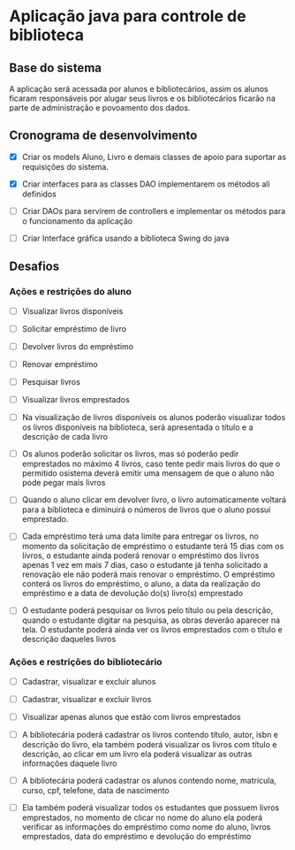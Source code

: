 # Aplicação java para controle de biblioteca

## Base do sistema

A aplicação será acessada por alunos e bibliotecários, assim os alunos ficaram responsáveis por alugar seus livros e os bibliotecários ficarão na parte de administração e povoamento dos dados.

## Cronograma de desenvolvimento

 - [x] Criar os models Aluno, Livro e demais classes de apoio para suportar as requisições do sistema.

- [x] Criar interfaces para as classes DAO implementarem os métodos ali definidos

- [ ] Criar DAOs para servirem de controllers e implementar os métodos para o funcionamento da aplicação

- [ ] Criar Interface gráfica usando a biblioteca Swing do java

## Desafios 

### Ações e restrições do aluno

- [ ] Visualizar livros disponíveis

- [ ] Solicitar empréstimo de livro

- [ ] Devolver livros do empréstimo

- [ ] Renovar empréstimo

- [ ] Pesquisar livros

- [ ] Visualizar livros emprestados

- [ ] Na visualização de livros disponíveis os alunos poderão visualizar todos os
livros disponíveis na biblioteca, será apresentada o título e a descrição de
cada livro

- [ ] Os alunos poderão solicitar os livros, mas só poderão pedir emprestados
no máximo 4 livros, caso tente pedir mais livros do que o permitido osistema deverá emitir uma mensagem de que o aluno não pode pegar
mais livros

- [ ] Quando o aluno clicar em devolver livro, o livro automaticamente voltará
para a biblioteca e diminuirá o números de livros que o aluno possui
emprestado.

- [ ] Cada empréstimo terá uma data limite para entregar os livros, no momento
da solicitação de empréstimo o estudante terá 15 dias com os livros, o
estudante ainda poderá renovar o empréstimo dos livros apenas 1 vez em
mais 7 dias, caso o estudante já tenha solicitado a renovação ele não
poderá mais renovar o empréstimo. O empréstimo conterá os livros do
empréstimo, o aluno, a data da realização do empréstimo e a data de
devolução do(s) livro(s) emprestado

- [ ] O estudante poderá pesquisar os livros pelo título ou pela descrição,
quando o estudante digitar na pesquisa, as obras deverão aparecer na
tela. O estudante poderá ainda ver os livros emprestados com o título e
descrição daqueles livros


### Ações e restrições do bibliotecário

- [ ] Cadastrar, visualizar e excluir alunos

- [ ] Cadastrar, visualizar e excluir livros

- [ ] Visualizar apenas alunos que estão com livros emprestados

- [ ] A bibliotecária poderá cadastrar os livros contendo título, autor, isbn e
descrição do livro, ela também poderá visualizar os livros com título e
descrição, ao clicar em um livro ela poderá visualizar as outras
informações daquele livro

- [ ] A bibliotecária poderá cadastrar os alunos contendo nome, matrícula,
curso, cpf, telefone, data de nascimento

- [ ] Ela também poderá visualizar todos os estudantes que possuem livros
emprestados, no momento de clicar no nome do aluno ela poderá verificar
as informações do empréstimo como nome do aluno, livros emprestados,
data do empréstimo e devolução do empréstimo

